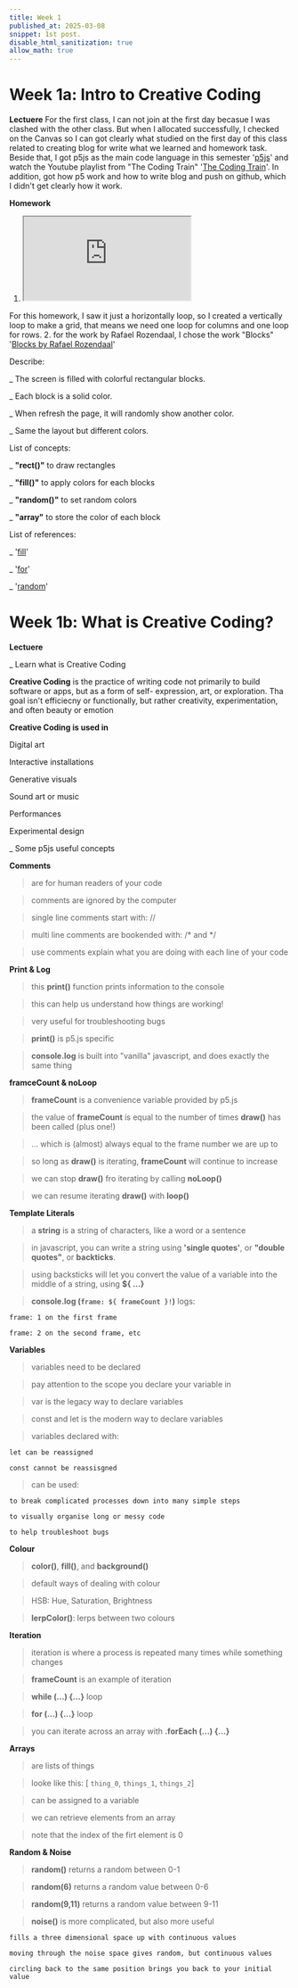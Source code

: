```yaml
---
title: Week 1 
published_at: 2025-03-08
snippet: 1st post.
disable_html_sanitization: true
allow_math: true
---
```


# Week 1a: Intro to Creative Coding

**Lectuere**
 For the first class, I can not join at the first day becasue I was clashed with the other class. But when I allocated successfully, I checked on the Canvas so I can got clearly what studied on the first day of this class related to creating blog for write what we learned and homework task. Beside that, I got p5js as the main code language in this semester '[p5js](https://editor.p5js.org/)' and watch the Youtube playlist from "The Coding Train" '[The Coding Train](https://www.youtube.com/playlist?list=PLRqwX-V7Uu6Zy51Q-x9tMWIv9cueOFTFA)'. In addition, got how p5 work and how to write blog and push on github, which I didn't get clearly how it work.

**Homework**
1. <iframe id="grid homework" src="https://editor.p5js.org/huynhnamkevin123/full/XgmPtoPvV"></iframe>
<script type="module">

    const iframe  = document.getElementById (`grid homework`)
    iframe.width  = iframe.parentNode.scrollWidth
    iframe.height = iframe.width * 9 / 16 

</script>

For this homework, I saw it just a horizontally loop, so I created a vertically loop to make a grid, that means we need one loop for columns and one loop for rows.
2. for the work by Rafael Rozendaal, I chose the work "Blocks" '[Blocks by Rafael Rozendaal](https://www.newrafael.com/blocks/)'

Describe: 

_ The screen is filled with colorful rectangular blocks.

_ Each block is a solid color.

_ When refresh the page, it will randomly show another color.

_ Same the layout but different colors.

List of concepts: 

_ **"rect()"** to draw rectangles 

_ **"fill()"** to apply colors for each blocks

_ **"random()"** to set random colors 

_ **"array"** to store the color of each block 

List of references:

_ '[fill](https://p5js.org/reference/p5/fill/)'

_ '[for](https://p5js.org/reference/p5/for/)'

_ '[random](https://p5js.org/reference/p5/random/)'

# Week 1b: What is Creative Coding?

**Lectuere**

_ Learn what is Creative Coding 

**Creative Coding** is the practice of writing code not primarily to build software or apps, but as a form of self- expression, art, or exploration. Tha goal isn't efficiecny or functionally, but rather creativity, experimentation, and often beauty or emotion

**Creative Coding is used in**

Digital art

Interactive installations

Generative visuals

Sound art or music 

Performances 

Experimental design 

_ Some p5js useful concepts 

**Comments**

> are for human readers of your code 

> comments are ignored by the computer 

> single line comments start with: // 

> multi line comments are bookended with: /* and */

> use comments explain what you are doing with each line of your code 

**Print & Log**

> this **print()** function prints information to the console 

> this can help us understand how things are working!

> very useful for troubleshooting bugs 

> **print()** is p5.js specific 

> **console.log** is built into "vanilla" javascript, and does exactly the same thing 

**framceCount & noLoop**

> **frameCount** is a convenience variable provided by p5.js

> the value of **frameCount** is equal to the number of times **draw()** has been called (plus one!)

> ... which is (almost) always equal to the frame number we are up to 

> so long as **draw()** is iterating, **frameCount** will continue to increase

> we can stop **draw()** fro iterating by calling **noLoop()**

> we can resume iterating **draw()** with **loop()**

**Template Literals**

> a **string** is a string of characters, like a word or a sentence 

> in javascript, you can write a string using **'single quotes'**, or **"double quotes"**, or **backticks**.

> using backsticks will let you convert the value of a variable into the middle of a string, using **${ ...}**

>**console.log (`frame: ${ frameCount }!`)** logs:

    frame: 1 on the first frame 

    frame: 2 on the second frame, etc

**Variables**

> variables need to be declared 

> pay attention to the scope you declare your variable in 

> var is the legacy way to declare variables 

> const and let is the modern way to declare variables 

> variables declared with:

    let can be reassigned

    const cannot be reassisgned

> can be used:

    to break complicated processes down into many simple steps 

    to visually organise long or messy code 

    to help troubleshoot bugs 

**Colour**

> **color()**, **fill()**, and **background()**

> default ways of dealing with colour

> HSB: Hue, Saturation, Brightness

> **lerpColor()**: lerps between two colours 

**Iteration**

> iteration is where a process is repeated many times while something changes 

> **frameCount** is an example of iteration 

> **while (...) {...}** loop

> **for (...) {...}** loop 

> you can iterate across an array with **.forEach (...) {...}**

**Arrays**

> are lists of things 

> looke like this: [ `thing_0`, `things_1`, `things_2`]

> can be assigned to a variable 

> we can retrieve elements from an array 

> note that the index of the firt element is 0 

**Random & Noise**

> **random()** returns a random between 0-1

> **random(6)** returns a random value between 0-6

> **random(9,11)** returns a random value between 9-11

> **noise()** is more complicated, but also more useful

    fills a three dimensional space up with continuous values 

    moving through the noise space gives random, but continuous values 

    circling back to the same position brings you back to your initial value 
